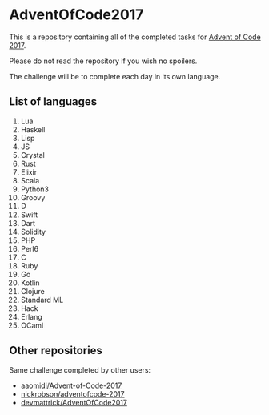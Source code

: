 # AdventOfCode2017

This is a repository containing all of the completed tasks for [Advent of Code 2017](http://adventofcode.com/).

Please do not read the repository if you wish no spoilers.

The challenge will be to complete each day in its own language.

## List of languages

1. Lua
2. Haskell
3. Lisp
4. JS
5. Crystal
6. Rust
7. Elixir
8. Scala
9. Python3
10. Groovy
11. D
12. Swift
13. Dart
14. Solidity
15. PHP
16. Perl6
17. C
18. Ruby
19. Go
20. Kotlin
21. Clojure
22. Standard ML
23. Hack
24. Erlang
25. OCaml

## Other repositories

Same challenge completed by other users:

* [aaomidi/Advent-of-Code-2017](https://github.com/aaomidi/Advent-of-Code-2017)
* [nickrobson/adventofcode-2017](https://github.com/nickrobson/adventofcode-2017)
* [devmattrick/AdventOfCode2017](https://github.com/devmattrick/AdventOfCode2017)
